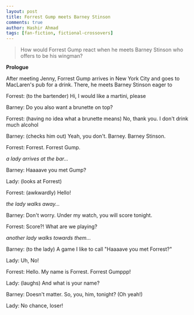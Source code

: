 ```yaml
---
layout: post
title: Forrest Gump meets Barney Stinson
comments: true
author: Hashir Ahmad
tags: [fan-fiction, fictional-crossovers]
---
```

> How would Forrest Gump react when he meets Barney Stinson who offers to be his wingman?

**Prologue**

After meeting Jenny, Forrest Gump arrives in New York City and goes to MacLaren's pub for a drink. There, he meets Barney Stinson eager to 

Forrest: (to the bartender) Hi, I would like a martini, please

Barney: Do you also want a brunette on top?

Forrest: (having no idea what a brunette means) No, thank you. I don't drink much alcohol

Barney: (checks him out) Yeah, you don't. Barney. Barney Stinson.

Forrest: Forrest. Forrest Gump.

*a lady arrives at the bar...*

Barney: Haaaave you met Gump?
        
Lady: (looks at Forrest)

Forrest: (awkwardly) Hello!

*the lady walks away...*

Barney: Don't worry. Under my watch, you will score tonight.

Forrest: Score?! What are we playing?

*another lady walks towards them...*

Barney: (to the lady) A game I like to call "Haaaave you met Forrest?"

Lady: Uh, No!

Forrest: Hello. My name is Forrest. Forrest Gumppp!

Lady: (laughs) And what is your name?

Barney: Doesn't matter. So, you, him, tonight? (Oh yeah!) 

Lady: No chance, loser!

